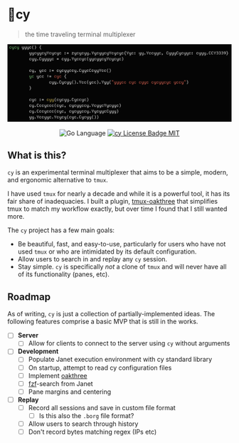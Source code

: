 <p align="center">
  <h1>🤖cy</h1>
</p>

> the time traveling terminal multiplexer

<p align="center">
    <img src="gh-assets/screenshot.png" alt="Cy Cover Image">
</p>

<p align="center">
    <img src="https://img.shields.io/badge/Go-00ADD8?logo=go&logoColor=white" alt="Go Language" />
    <!-- LICENSE -->
    <a target="_blank" href="https://github.com/cfoust/cy/blob/main/LICENSE">
        <img src="https://img.shields.io/github/license/cfoust/cy" alt="cy License Badge MIT" />
    </a>
</p>

## What is this?

`cy` is an experimental terminal multiplexer that aims to be a simple, modern, and ergonomic alternative to `tmux`.

I have used `tmux` for nearly a decade and while it is a powerful tool, it has its fair share of inadequacies. I built a plugin, [tmux-oakthree](https://github.com/cfoust/tmux-oakthree) that simplifies tmux to match my workflow exactly, but over time I found that I still wanted more.

The `cy` project has a few main goals:
* Be beautiful, fast, and easy-to-use, particularly for users who have not used `tmux` or who are intimidated by its default configuration.
* Allow users to search in and replay any `cy` session.
* Stay simple. `cy` is specifically _not_ a clone of `tmux` and will never have all of its functionality (panes, etc).

## Roadmap

As of writing, `cy` is just a collection of partially-implemented ideas. The following features comprise a basic MVP that is still in the works.

* [ ] **Server**
    * [ ] Allow for clients to connect to the server using `cy` without arguments
* [ ] **Development**
    * [ ] Populate Janet execution environment with cy standard library
    * [ ] On startup, attempt to read cy configuration files
    * [ ] Implement [oakthree](https://github.com/cfoust/tmux-oakthree)
    * [ ] [fzf](https://github.com/junegunn/fzf/tree/master)-search from Janet
    * [ ] Pane margins and centering
* [ ] **Replay**
    * [ ] Record all sessions and save in custom file format
        * [ ] Is this also the `.borg` file format?
    * [ ] Allow users to search through history
    * [ ] Don't record bytes matching regex (IPs etc)
